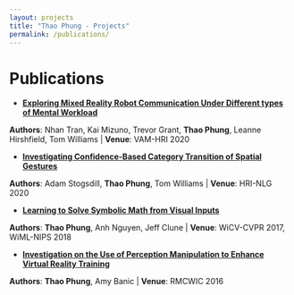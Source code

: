 ```yaml
---
layout: projects
title: "Thao Phung - Projects"
permalink: /publications/
---
```


# Publications

- [**Exploring Mixed Reality Robot Communication Under Different types of Mental Workload**][mentalWorkload]

**Authors**: Nhan Tran, Kai Mizuno, Trevor Grant, **Thao Phung**, Leanne Hirshfield, Tom Williams | **Venue**: VAM-HRI 2020

- [**Investigating Confidence-Based Category Transition of Spatial Gestures**][adamWorkshop]

**Authors**: Adam Stogsdill, **Thao Phung**, Tom Williams | **Venue**: HRI-NLG 2020

- [**Learning to Solve Symbolic Math from Visual Inputs**][cvpr]

**Authors**: **Thao Phung**, Anh Nguyen, Jeff Clune | **Venue**: WiCV-CVPR 2017, WiML-NIPS 2018

- [**Investigation on the Use of Perception Manipulation to Enhance Virtual Reality Training**][rmcwic]

**Authors**: **Thao Phung**, Amy Banic | **Venue**: RMCWIC 2016


<!--PAPERS-->
[mentalWorkload]: https://mirrorlab.mines.edu/publications/tran2020vamhri/
[adamWorkshop]: https://mirrorlab.mines.edu/publications/stogsdill2020hrinlg/
[cvpr]: https://drive.google.com/open?id=19R5ruhL_sBnWgMcXk-bnzRORDXBeDK0r
[rmcwic]: https://drive.google.com/file/d/1Oe4bZHRxS_AbSMxRBzIGR_4y0he2fcWb/view

